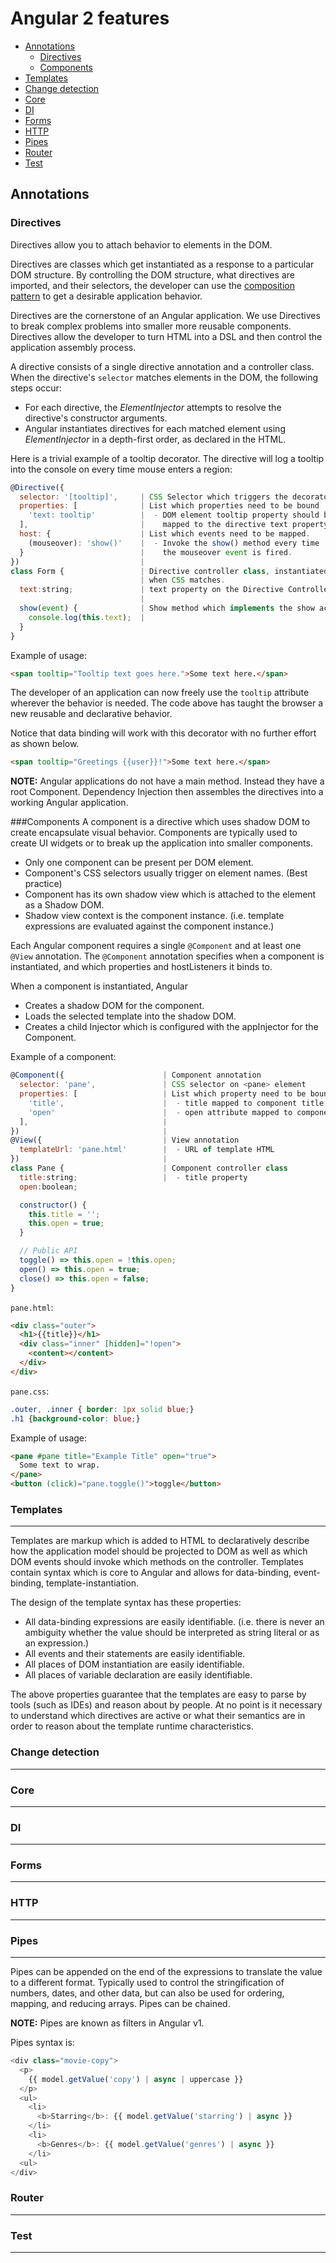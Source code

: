 # Angular 2 features

* [Annotations](#annotations)
  * [Directives](#directives)
  * [Components](#components)
* [Templates](#templates)
* [Change detection](#changedetection)
* [Core](#core)
* [DI](#di)
* [Forms](#forms)
* [HTTP](#http)
* [Pipes](#pipes)
* [Router](#router)
* [Test](#test)

## Annotations
### Directives
Directives allow you to attach behavior to elements in the DOM.

Directives are classes which get instantiated as a response to a particular DOM structure. By controlling the DOM structure, what directives are imported, and their selectors, the developer can use the [composition pattern](http://en.wikipedia.org/wiki/Object_composition) to get a desirable application behavior.

Directives are the cornerstone of an Angular application. We use Directives to break complex problems into smaller more reusable components. Directives allow the developer to turn HTML into a DSL and then control the application assembly process.

A directive consists of a single directive annotation and a controller class. When the directive's `selector` matches elements in the DOM, the following steps occur:

* For each directive, the *ElementInjector* attempts to resolve the directive's constructor arguments.
* Angular instantiates directives for each matched element using *ElementInjector* in a depth-first order, as declared in the HTML.

Here is a trivial example of a tooltip decorator. The directive will log a tooltip into the console on every time mouse enters a region:

``` javascript
@Directive({
  selector: '[tooltip]',     | CSS Selector which triggers the decorator
  properties: [              | List which properties need to be bound
    'text: tooltip'          |  - DOM element tooltip property should be
  ],                         |    mapped to the directive text property.
  host: {                    | List which events need to be mapped.
    (mouseover): 'show()'    |  - Invoke the show() method every time
  }                          |    the mouseover event is fired.
})                           |
class Form {                 | Directive controller class, instantiated
                             | when CSS matches.
  text:string;               | text property on the Directive Controller.
                             |
  show(event) {              | Show method which implements the show action.
    console.log(this.text);  |
  }
}
```

Example of usage:

``` html
<span tooltip="Tooltip text goes here.">Some text here.</span>
```

The developer of an application can now freely use the `tooltip` attribute wherever the behavior is needed. The code above has taught the browser a new reusable and declarative behavior.

Notice that data binding will work with this decorator with no further effort as shown below.

``` html
<span tooltip="Greetings {{user}}!">Some text here.</span>
```

**NOTE:** Angular applications do not have a main method. Instead they have a root Component. Dependency Injection then assembles the directives into a working Angular application.

###Components
A component is a directive which uses shadow DOM to create encapsulate visual behavior. Components are typically used to create UI widgets or to break up the application into smaller components.

* Only one component can be present per DOM element.
* Component's CSS selectors usually trigger on element names. (Best practice)
* Component has its own shadow view which is attached to the element as a Shadow DOM.
* Shadow view context is the component instance. (i.e. template expressions are evaluated against the component instance.)

Each Angular component requires a single `@Component` and at least one `@View` annotation. The `@Component` annotation specifies when a component is instantiated, and which properties and hostListeners it binds to.

When a component is instantiated, Angular

* Creates a shadow DOM for the component.
* Loads the selected template into the shadow DOM.
* Creates a child Injector which is configured with the appInjector for the Component.

Example of a component:

``` javascript
@Component({                      | Component annotation
  selector: 'pane',               | CSS selector on <pane> element
  properties: [                   | List which property need to be bound
    'title',                      |  - title mapped to component title
    'open'                        |  - open attribute mapped to component open property
  ],                              |
})                                |
@View({                           | View annotation
  templateUrl: 'pane.html'        |  - URL of template HTML
})                                |
class Pane {                      | Component controller class
  title:string;                   |  - title property
  open:boolean;

  constructor() {
    this.title = '';
    this.open = true;
  }

  // Public API
  toggle() => this.open = !this.open;
  open() => this.open = true;
  close() => this.open = false;
}
```

`pane.html`:
``` html
<div class="outer">
  <h1>{{title}}</h1>
  <div class="inner" [hidden]="!open">
    <content></content>
  </div>
</div>
```

`pane.css`:
``` css
.outer, .inner { border: 1px solid blue;}
.h1 {background-color: blue;}
```

Example of usage:
``` html
<pane #pane title="Example Title" open="true">
  Some text to wrap.
</pane>
<button (click)="pane.toggle()">toggle</button>

```
<!-- -------------------------- -->
### Templates
-----------------------------------
Templates are markup which is added to HTML to declaratively describe how the application model should be
projected to DOM as well as which DOM events should invoke which methods on the controller. Templates contain
syntax which is core to Angular and allows for data-binding, event-binding, template-instantiation.

The design of the template syntax has these properties:


* All data-binding expressions are easily identifiable. (i.e. there is never an ambiguity whether the value should be
  interpreted as string literal or as an expression.)
* All events and their statements are easily identifiable.
* All places of DOM instantiation are easily identifiable.
* All places of variable declaration are easily identifiable.

The above properties guarantee that the templates are easy to parse by tools (such as IDEs) and reason about by people.
At no point is it necessary to understand which directives are active or what their semantics are in order to reason
about the template runtime characteristics.

<!-- -------------------------- -->
### Change detection
-----------------------------------
<!-- -------------------------- -->
### Core
-----------------------------------
<!-- -------------------------- -->
### DI
-----------------------------------
<!-- -------------------------- -->
### Forms
-----------------------------------
<!-- -------------------------- -->
### HTTP
-----------------------------------
<!-- -------------------------- -->
### Pipes
-----------------------------------
<!-- -------------------------- -->

Pipes can be appended on the end of the expressions to translate the value to a different format. Typically used
to control the stringification of numbers, dates, and other data, but can also be used for ordering, mapping, and
reducing arrays. Pipes can be chained.

**NOTE:** Pipes are known as filters in Angular v1.

Pipes syntax is:

``` javascript
<div class="movie-copy">
  <p>
    {{ model.getValue('copy') | async | uppercase }}
  </p>
  <ul>
    <li>
      <b>Starring</b>: {{ model.getValue('starring') | async }}
    </li>
    <li>
      <b>Genres</b>: {{ model.getValue('genres') | async }}
    </li>
  <ul>
</div>
```

<!-- -------------------------- -->
### Router
-----------------------------------
<!-- -------------------------- -->
### Test
-----------------------------------
